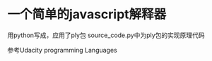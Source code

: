 # 一个简单的javascript解释器

用python写成，应用了ply包
source_code.py中为ply包的实现原理代码

参考Udacity programming Languages
